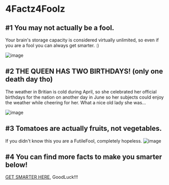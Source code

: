 # 4Factz4Foolz



##            #1 You may not actually be a fool.

Your brain's storage capacity is considered virtually unlimited, so even if you are a fool you can always get smarter.               :)

![image](https://user-images.githubusercontent.com/114502683/201573151-6f84cf3d-9b1a-4476-a5cf-921153910e1d.png)

##            #2 THE QUEEN HAS TWO BIRTHDAYS! (only one death day tho)
The weather in Britian is cold during April, so she celebrated her official birthdays for the nation on another day in June so her subjects could enjoy the weather while cheering for her. What a nice old lady she was...

![image](https://preview.redd.it/vtr07ij8pgj81.jpg?width=640&crop=smart&auto=webp&s=6009ef6f41bcea3535364e1168625772213a3a02)
##            #3 Tomatoes are actually fruits, not vegetables.

If you didn't know this you are a FutileFool, completely hopeless.
![image](https://i.redd.it/qnqdd2bnl8q11.jpg)

##            #4 You can find more facts to make you smarter below!
[GET SMARTER HERE](https://www.factinate.com/things/42-scientific-facts-make-smartest-person-room/ 'GET SMARTER HERE'), GoodLuck!!!

